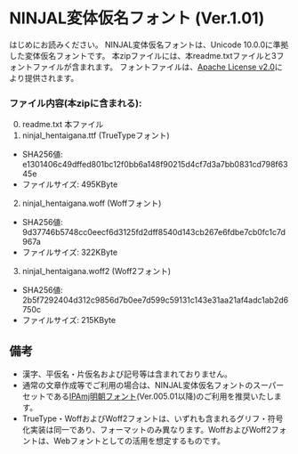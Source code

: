 NINJAL変体仮名フォント (Ver.1.01)
========

はじめにお読みください。
NINJAL変体仮名フォントは、Unicode 10.0.0に準拠した変体仮名フォントです。
本zipファイルには、本readme.txtファイルと3フォントファイルが含まれます。
フォントファイルは、[Apache License v2.0][apachelicense]により提供されます。


### ファイル内容(本zipに含まれる):

0. readme.txt 本ファイル
1. ninjal\_hentaigana.ttf (TrueTypeフォント)
  * SHA256値: e1301406c49dffed801bc12f0bb6a148f90215d4cf7d3a7bb0831cd798f6345e
  * ファイルサイズ: 495KByte
2. ninjal\_hentaigana.woff (Woffフォント)
  * SHA256値: 9d37746b5748cc0eecf6d3125fd2dff8540d143cb267e6fdbe7cb0fc1c7d967a
  * ファイルサイズ: 322KByte
3. ninjal\_hentaigana.woff2 (Woff2フォント)
  * SHA256値: 2b5f7292404d312c9856d7b0ee7d599c59131c143e31aa21af4adc1ab2d6750c
  * ファイルサイズ: 215KByte


備考
-------

* 漢字、平仮名・片仮名および記号等は含まれておりません。
* 通常の文章作成等でご利用の場合は、NINJAL変体仮名フォントのスーパーセットである[IPAmj明朝フォント][ipamjm](Ver.005.01以降)のご利用を推奨いたします。
* TrueType・WoffおよびWoff2フォントは、いずれも含まれるグリフ・符号化実装は同一であり、フォーマットのみ異なります。WoffおよびWoff2フォントは、Webフォントとしての活用を想定するものです。



[apachelicense]: https://apache.org/licenses/LICENSE-2.0
[ipamjm]: https://mojikiban.ipa.go.jp/1300.html

